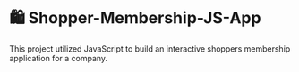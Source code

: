# 🛍️ Shopper-Membership-JS-App
This project utilized JavaScript to build an interactive shoppers membership application for a company.
